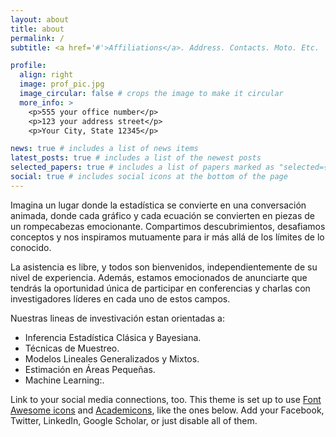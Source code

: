 ```yaml
---
layout: about
title: about
permalink: /
subtitle: <a href='#'>Affiliations</a>. Address. Contacts. Moto. Etc.

profile:
  align: right
  image: prof_pic.jpg
  image_circular: false # crops the image to make it circular
  more_info: >
    <p>555 your office number</p>
    <p>123 your address street</p>
    <p>Your City, State 12345</p>

news: true # includes a list of news items
latest_posts: true # includes a list of the newest posts
selected_papers: true # includes a list of papers marked as "selected={true}"
social: true # includes social icons at the bottom of the page
---
```


Imagina un lugar donde la estadística se convierte en una conversación animada, donde cada gráfico y cada ecuación se convierten en piezas de un rompecabezas emocionante. Compartimos descubrimientos, desafiamos conceptos y nos inspiramos mutuamente para ir más allá de los límites de lo conocido.

<!---
Write your biography here. Tell the world about yourself. Link to your favorite [subreddit](http://reddit.com). You can put a picture in, too. The code is already in, just name your picture `prof_pic.jpg` and put it in the `img/` folder.
--->

La asistencia es libre, y todos son bienvenidos, independientemente de su nivel de experiencia. Además, estamos emocionados de anunciarte que tendrás la oportunidad única de participar en conferencias y charlas con investigadores líderes en cada uno de estos campos. 

Nuestras lineas de investivación estan orientadas a:

- Inferencia Estadística Clásica y Bayesiana.
- Técnicas de Muestreo.
- Modelos Lineales Generalizados y Mixtos.
- Estimación en Áreas Pequeñas.
- Machine Learning:.

<!---
Put your address / P.O. box / other info right below your picture. You can also disable any of these elements by editing `profile` property of the YAML header of your `_pages/about.md`. Edit `_bibliography/papers.bib` and Jekyll will render your [publications page](/al-folio/publications/) automatically.
--->

Link to your social media connections, too. This theme is set up to use [Font Awesome icons](https://fontawesome.com/) and [Academicons](https://jpswalsh.github.io/academicons/), like the ones below. Add your Facebook, Twitter, LinkedIn, Google Scholar, or just disable all of them.
